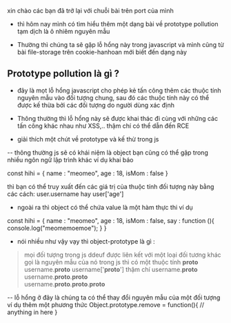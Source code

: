 xin chào các bạn đã trở lại với chuỗi bài trên port của mình
+ thì hôm nay mình có tìm hiểu thêm một dạng bài về prototype pollution tạm dịch là ô nhiêm nguyên mẫu

+ Thường thì chúng ta sẽ gặp lỗ hổng này trong javascript và mình cũng từ bài file-storage trên cookie-hanhoan mới biết đến dạng này

## Prototype pollution là gì ?
+ đây là mọt lỗ hổng javascript cho phép kẻ tấn công thêm các thuộc tính nguyên mẫu vào đối tượng chung, sau đó các thuộc tính này có thể được kế thừa bởi các đối tượng do người dùng xác định

+ Thông thường thì lỗ hổng này sẽ được khai thác đi cùng với những các tấn công khác nhau như XSS,.. thậm chí có thể dẫn đến RCE

+ giải thích một chút về prototype và kế thừ trong js

-- thông thường js sẽ có khái niệm là object bạn cũng có thể gặp trong nhiều ngôn ngữ lập trình khác ví dụ khai báo

const hihi = {
   name : "meomeo",
   age : 18,
   isMom : false
}

thì bạn có thể truy xuất đến các giá trị của thuộc tính  đối tượng này bằng các cách:
user.username hay user['age']
* ngoài ra thì object có thể chứa value là một hàm thực thi ví dụ

const hihi = {
   name : "meomeo",
   age : 18,
   isMom : false,
   say : function (){
 console.log("meomemoemoe");
   }
}

- nói nhiều như vậy vạy thì object-prototype là gì :

> mọi đối tượng trong js ddeuf được liên kết với một loại đối tương khác gọi là nguyên mẫu của nó
trong js thì có một thuộc tính __proto__
username.__proto__
username['__proto__']
thậm chí
username.__proto__                        
username.__proto__.__proto__              
username.__proto__.__proto__.__proto__

-- lỗ hổng ở đây là chúng ta có thể thay đổi nguyên mẫu của một đối tượng ví dụ thêm một phương thức
Object.prototype.remove = function(){
  // anything in here
}